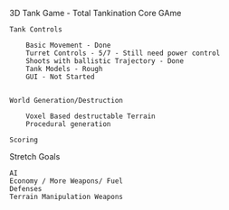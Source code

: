 3D Tank Game - Total Tankination
Core GAme

	Tank Controls

		Basic Movement - Done
		Turret Controls - 5/7 - Still need power control
		Shoots with ballistic Trajectory - Done
		Tank Models - Rough
		GUI - Not Started


	World Generation/Destruction

		Voxel Based destructable Terrain
		Procedural generation

	Scoring


Stretch Goals

	AI
	Economy / More Weapons/ Fuel
	Defenses
	Terrain Manipulation Weapons	